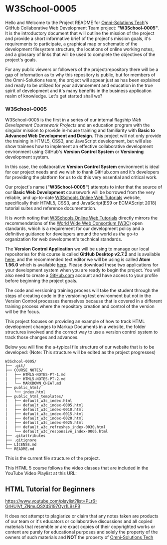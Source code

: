 
# W3School-0005


Hello and Welcome to the Project README for [Omni-Solutions Tech](https://www.omni-solutions-tech.com/)'s GitHub Collaborative Web Development Team project: **"W3School-0005"**. It is the introductory document that will outline the mission of the project and provide a short informative brief of the project's mission goals, it's requirements to participate, a graphical map or schematic of the development filesystem structure, the locations of online working notes, and a glossary of links that will be used to complete the objectives of the project's goals.

For any public viewers or followers of the project/repository there will be a gap of information as to why this repository is public, but for members of the Omni-Solutions team, the project will appear just as has been explained and ready to be utilized for your advancement and education in the true spirit of development and it's many benefits in the business application realm of knowledge. Let's get started shall we?

### W3School-0005
W3School-0005 is the first in a series of our internal flagship *Web Development Coursework Projects* and an education program with the singular mission to provide in-house training and familiarity with **Basic to Advanced Web Development and Design**. This project will not only provide the training in HTML5, CSS3, and JavaScript development, but will also show trainees how to implement an effective collaborative development environment using GitHub's **Version Control System** or **Versioning** development system.

In this case, the collaborative **Version Control System** environment is ideal for our project needs and we wish to thank GitHub.com and it's developers for providing the platform for us to do this very essential and critical work.

Our project's name (**"W3School-0005"**) attempts to infer that the source of our **Basic Web Development** coursework will be borrowed from the very reliable, and up-to-date [W3Schools Online Web Tutorials](https://w3schools.com) website, specifically their HTML5, CSS3, and JavaScript(ES9 or ECMAScript 2018) tutorial suites and reference documentation.

It is worth noting that [W3Schools Online Web Tutorials](https://w3schools.com) directly mirrors the recommendations of the [World Wide Web Consortium (W3C)](https://www.w3.org/) open standards, which is a requirement for our development policy and a definitive guidance for developers around the world as *the* go-to organization for web development's technical standards.



The **Version Control Application** we will be using to manage our local repositories for this course is called **GitHub Desktop v2.7.2** and is available [here](https://desktop.github.com/), and the recommended text editor we will be using is called **Atom 1.56.0** which is available [here](https://atom.io/). Please download these two applications for your development system when you are ready to begin the project. You will also need to create a [GitHub.com](https://github.com/) account and have access to your profile before beginning the project goals.

The code and versioning training process will take the student through the steps of creating code in the versioning test environment but not in the Version Control processes themselves because that is covered in a different training process where the repository creation and control of the version will be the focus.

This project focuses on providing an example of how to track HTML development changes to Markup Documents in a website, the folder structures involved and the correct way to use a version control system to track those changes and advances.

Below you will fine the a-typical file structure of our website that is to be developed:
(Note: This structure will be edited as the project progresses)

```
W3School-0005/
├── .git/
├── COURSE_NOTES/
|   ├── HTML5-NOTES-PT-1.md
|   ├── HTML5-NOTES-PT-2.md
|   └── MARKDOWN_CHEAT.md
├── public_html/
|   └── index.html
├── public_html_templates/
|   ├── default_w3c_index.html
|   ├── default_w3c_index-0005.html
|   ├── default_w3c_index-0010.html
|   ├── default_w3c_index-0015.html
|   ├── default_w3c_index-0020.html
|   ├── default_w3c_index-0025.html
|   ├── default_w3c_refreshes_index-0030.html
|   └── default_w3c_responsive_index-0005.html
├── .gitattributes
├── .gitignore
├── LICENSE.md
└── README.md
```

This is the current file structure of the project.

This HTML 5 course follows the video classes that are included in the YouTube Video Playlist at this URL:
## HTML Tutorial for Beginners
https://www.youtube.com/playlist?list=PLr6-GrHUlVf_ZNmuQSXdS197Oyr1L9sPB

It does not attempt to plagiarize or claim that any notes taken are products of our team or it's educators or collaborative discussions and all copied materials that resemble or are exact copies of their copyrighted works or content are purely for educational purposes and solely the property of the owners of such materials and **NOT** the property of [Omni-Solutions Tech](https://www.omni-solutions-tech.com/)
